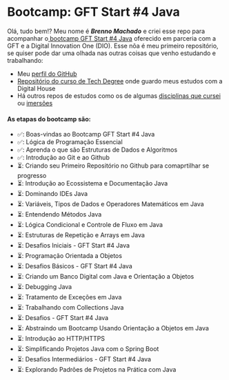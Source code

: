 # Bootcamp: GFT Start #4 Java

Olá, tudo bem!? Meu nome é ___Brenno Machado___ e criei esse repo para acompanhar o[ bootcamp GFT Start #4 Java](https://web.dio.me/track/gft-start-4-java) oferecido em parceria com a GFT e a Digital Innovation One (DIO).
Esse nõa é meu primeiro repositório, se quiser pode dar uma olhada nas outras coisas que venho estudando e trabalhando:
- Meu [perfil do GitHub](https://github.com/brennomachado)
- [Repositório do curso de Tech Degree](https://github.com/brennomachado/DigitalHouse) onde guardo meus estudos com a Digital House
- Há outros repos de estudos como os de algumas [disciplinas que cursei](https://github.com/brennomachado/USP-Disciplinas) ou [imersões](https://github.com/brennomachado/matrixchat-alura)


#### As etapas do bootcamp são:
- ✅: Boas-vindas ao Bootcamp GFT Start #4 Java
- ✅: Lógica de Programação Essencial
- ✅: Aprenda o que são Estruturas de Dados e Algoritmos
- ✅: Introdução ao Git e ao Github
- ⏳: Criando seu Primeiro Repositório no Github para comaprtilhar se progresso
- ⏳: Introdução ao Ecossistema e Documentação Java
- ⏳: Dominando IDEs Java
- ⏳: Variáveis, Tipos de Dados e Operadores Matemáticos em Java
- ⏳: Entendendo Métodos Java
- ⏳: Lógica Condicional e Controle de Fluxo em Java
- ⏳: Estruturas de Repetição e Arrays em Java
- ⏳: Desafios Iniciais - GFT Start #4 Java
- ⏳: Programação Orientada a Objetos
- ⏳: Desafios Básicos - GFT Start #4 Java
- ⏳: Criando um Banco Digital com Java e Orientação a Objetos
- ⏳: Debugging Java
- ⏳: Tratamento de Exceções em Java
- ⏳: Trabalhando com Collections Java
- ⏳: Desafios - GFT Start #4 Java
- ⏳: Abstraindo um Bootcamp Usando Orientação a Objetos em Java
- ⏳: Introdução ao HTTP/HTTPS
- ⏳: Simplificando Projetos Java com o Spring Boot
- ⏳: Desafios Intermediários - GFT Start #4 Java
- ⏳: Explorando Padrões de Projetos na Prática com Java

